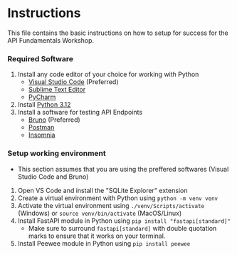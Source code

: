 # Instructions
This file contains the basic instructions on how to setup for success for the API Fundamentals Workshop.

### Required Software
1. Install any code editor of your choice for working with Python
    - [Visual Studio Code](https://code.visualstudio.com) (Preferred)
    - [Sublime Text Editor](https://www.sublimetext.com)
    - [PyCharm](https://www.jetbrains.com/pycharm/)
2. Install [Python 3.12](https://www.python.org/downloads/release/python-3126/)
3. Install a software for testing API Endpoints
    - [Bruno](https://www.usebruno.com) (Preferred)
    - [Postman](https://www.postman.com)
    - [Insomnia](https://insomnia.rest)

### Setup working environment
- This section assumes that you are using the preffered softwares (Visual Studio Code and Bruno)
1. Open VS Code and install the "SQLite Explorer" extension
2. Create a virtual environment with Python using `python -m venv venv`
3. Activate the virtual environment using `./venv/Scripts/activate` (Windows) or `source venv/bin/activate` (MacOS/Linux)
4. Install FastAPI module in Python using `pip install "fastapi[standard]"`
    - Make sure to surround `fastapi[standard]` with double quotation marks to ensure that it works on your terminal.
5. Install Peewee module in Python using `pip install peewee`